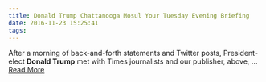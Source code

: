 ```yaml
---
title: Donald Trump Chattanooga Mosul Your Tuesday Evening Briefing
date: 2016-11-23 15:25:41
tags:
---
```

After a morning of back-and-forth statements and Twitter posts, President-elect <b>Donald Trump</b> met with Times journalists and our publisher, above,&nbsp;...
[Read More](http://www.nytimes.com/2016/11/22/briefing/donald-trump-chattanooga-mosul.html)